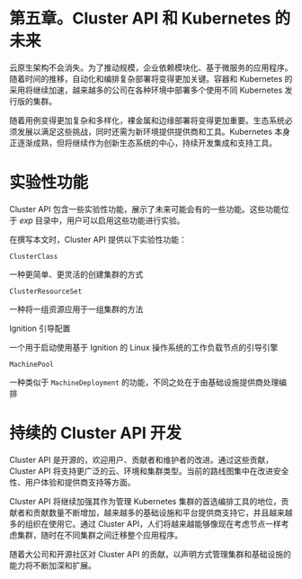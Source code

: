 # 第五章。Cluster API 和 Kubernetes 的未来

云原生架构不会消失。为了推动规模，企业依赖模块化、基于微服务的应用程序。随着时间的推移，自动化和编排复杂部署将变得更加关键。容器和 Kubernetes 的采用将继续加速，越来越多的公司在各种环境中部署多个使用不同 Kubernetes 发行版的集群。

随着用例变得更加复杂和多样化，裸金属和边缘部署将变得更加重要。生态系统必须发展以满足这些挑战，同时还需为新环境提供提供商和工具。Kubernetes 本身正逐渐成熟，但将继续作为创新生态系统的中心，持续开发集成和支持工具。

# 实验性功能

Cluster API 包含一些实验性功能，展示了未来可能会有的一些功能。这些功能位于 *exp* 目录中，用户可以启用这些功能进行实验。

在撰写本文时，Cluster API 提供以下实验性功能：

`ClusterClass`

一种更简单、更灵活的创建集群的方式

`ClusterResourceSet`

一种将一组资源应用于一组集群的方法

Ignition 引导配置

一个用于启动使用基于 Ignition 的 Linux 操作系统的工作负载节点的引导引擎

`MachinePool`

一种类似于 `MachineDeployment` 的功能，不同之处在于由基础设施提供商处理编排

# 持续的 Cluster API 开发

Cluster API 是开源的，欢迎用户、贡献者和维护者的改进。通过这些贡献，Cluster API 将支持更广泛的云、环境和集群类型。当前的路线图集中在改进安全性、用户体验和提供商支持等方面。

Cluster API 将继续加强其作为管理 Kubernetes 集群的首选编排工具的地位，贡献者和贡献数量不断增加，越来越多的基础设施和平台提供商支持它，并且越来越多的组织在使用它。通过 Cluster API，人们将越来越能够像现在考虑节点一样考虑集群，随时在不同集群之间迁移整个应用程序。

随着大公司和开源社区对 Cluster API 的贡献，以声明方式管理集群和基础设施的能力将不断加深和扩展。
